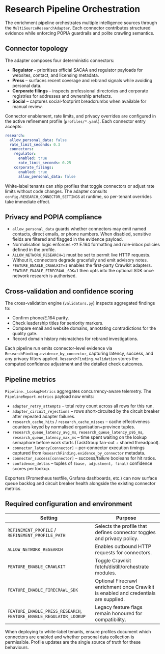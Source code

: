 # Research Pipeline Orchestration

The enrichment pipeline orchestrates multiple intelligence sources through the
`MultiSourceResearchAdapter`. Each connector contributes structured evidence
while enforcing POPIA guardrails and polite crawling semantics.

## Connector topology

The adapter composes four deterministic connectors:

- **Regulator** – prioritises official SACAA and regulator payloads for websites,
  contact, and licensing metadata.
- **Press** – surfaces recent coverage and rebrand signals while avoiding
  personal data.
- **Corporate filings** – inspects professional directories and corporate
  registries for addresses and ownership artefacts.
- **Social** – captures social-footprint breadcrumbs when available for manual
  review.

Connector enablement, rate limits, and privacy overrides are configured in the
active refinement profile (`profiles/*.yaml`). Each connector entry accepts:

```yaml
research:
  allow_personal_data: false
  rate_limit_seconds: 0.3
  connectors:
    regulator:
      enabled: true
      rate_limit_seconds: 0.25
    corporate_filings:
      enabled: true
      allow_personal_data: false
```

White-label tenants can ship profiles that toggle connectors or adjust rate
limits without code changes. The adapter consults
`config.RESEARCH_CONNECTOR_SETTINGS` at runtime, so per-tenant overrides take
immediate effect.

## Privacy and POPIA compliance

- `allow_personal_data` guards whether connectors may emit named contacts,
  direct emails, or phone numbers. When disabled, sensitive fields are filtered
  and flagged in the evidence payload.
- Normalisation logic enforces `+27` E.164 formatting and role-inbox policies
  defined in the profile.
- `ALLOW_NETWORK_RESEARCH=1` must be set to permit live HTTP requests. Without
  it, connectors degrade gracefully and emit advisory notes.
- `FEATURE_ENABLE_CRAWLKIT=1` enables the first-party Crawlkit adapters. `FEATURE_ENABLE_FIRECRAWL_SDK=1` then opts into the optional SDK once network research is authorised.

## Cross-validation and confidence scoring

The cross-validation engine (`validators.py`) inspects aggregated findings to:

- Confirm phone/E.164 parity.
- Check leadership titles for seniority markers.
- Compare email and website domains, annotating contradictions for the quality
  gate.
- Record domain history mismatches for rebrand investigations.

Each pipeline run emits connector-level evidence via
`ResearchFinding.evidence_by_connector`, capturing latency, success, and any
privacy filters applied. `ResearchFinding.validation` stores the computed
confidence adjustment and the detailed check outcomes.

## Pipeline metrics

`Pipeline._LookupMetrics` aggregates concurrency-aware telemetry. The
`PipelineReport.metrics` payload now emits:

- `adapter_retry_attempts` – total retry count across all rows for this run.
- `adapter_circuit_rejections` – rows short-circuited by the circuit breaker
  after repeated adapter failures.
- `research_cache_hits` / `research_cache_misses` – cache effectiveness
  counters keyed by normalised organisation+province tuples.
- `research_queue_latency_avg_ms`, `research_queue_latency_p95_ms`,
  `research_queue_latency_max_ms` – time spent waiting on the lookup semaphore
  before work starts (TaskGroup fan-out + shared threadpool).
- `connector_latency[connector]` – per-connector execution timings captured
  from `ResearchFinding.evidence_by_connector` metadata.
- `connector_success[connector]` – success/failure booleans for hit ratios.
- `confidence_deltas` – tuples of `(base, adjustment, final)` confidence scores
  per lookup.

Exporters (Prometheus textfile, Grafana dashboards, etc.) can now surface queue
backlog and circuit breaker health alongside the existing connector metrics.

## Required configuration and environment

| Setting | Purpose |
| --- | --- |
| `REFINEMENT_PROFILE` / `REFINEMENT_PROFILE_PATH` | Selects the profile that defines connector toggles and privacy policy. |
| `ALLOW_NETWORK_RESEARCH` | Enables outbound HTTP requests for connectors. |
| `FEATURE_ENABLE_CRAWLKIT` | Toggle Crawlkit fetch/distill/orchestrate modules. |
| `FEATURE_ENABLE_FIRECRAWL_SDK` | Optional Firecrawl enrichment once Crawlkit is enabled and credentials are supplied. |
| `FEATURE_ENABLE_PRESS_RESEARCH`, `FEATURE_ENABLE_REGULATOR_LOOKUP` | Legacy feature flags remain honoured for compatibility. |

When deploying to white-label tenants, ensure profiles document which
connectors are enabled and whether personal data collection is permissible.
Profile updates are the single source of truth for these behaviours.
